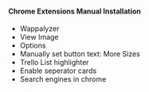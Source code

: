 #### Chrome Extensions Manual Installation
* Wappalyzer
* View Image
* Options
* Manually set button text: More Sizes
* Trello List highlighter
* Enable seperator cards
* Search engines in chrome
